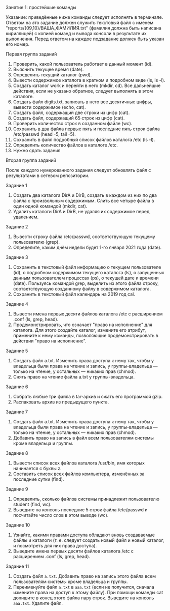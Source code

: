 Занятие 1: простейшие команды

Указание: приведённые ниже команды следует исполнять в терминале. Ответом на это задание должен служить текстовый файл c именем "reports/{09,10}/ВАША_ФАМИЛИЯ.txt" (фамилия должна быть написана кириллицей) с копией команд и вывода консоли в результате их выполнения. Перед ответом на каждое подзадание должен быть указан его номер.

Первая группа заданий
1. Проверить, какой пользователь работает в данный момент (id).
2. Выяснить текущее время (date).
3. Определить текущий каталог (pwd).
4. Вывести содержимое каталога в кратком и подробном виде (ls, ls -l).
5. Создать каталог work и перейти в него (mkdir, cd). Все дальнейшие действия, если не указано обратное, следует выполнять в этом каталоге.
6. Создать файл digits.txt, записать в него все десятичные цифры, вывести содержимое (echo, cat).
7. Создать файл, содержащий две строки из цифр (cat).
8. Создать файл, содержащий 65 строк из цифр (cat).
9. Проверить количество строк в созданном файле (wc).
10. Сохранить в два файла первые пять и последние пять строк файла /etc/passwd (head -5, tail -5).
11. Сохранить в файл подробный список файлов каталога /etc (ls -l).
12. Определить количество файлов в каталоге /etc.
13. Нужно сдать задания


Вторая группа заданий

После каждого нумерованного задания следует обновлять файл с результатами в сетевом репозитории.

Задание 1
1. Создать два каталога DirA и DirB, создать в каждом из них по два файла с произвольным содержимым. Слить все четыре файла в один одной командой (mkdir, cat).
2. Удалить каталоги DirA и DirB, не удаляя их содержимое перед удалением.

Задание 2
1. Вывести строку файла /etc/passwd, соответствующую текущему пользователю (grep).
2. Определите, каким днём недели будет 1-го января 2021 года  (date).

Задание 3
1. Сохранить в текстовый файл информацию о текущем пользователе (id), о подробном содержимом текущего каталога (ls), о запущенных данным пользователем процессах (ps), о текущей дате и времени (date). Пользуясь командой grep, выделить из этого файла строку, соответствующую созданному файлу в содержимом каталога.
2. Сохранить в текстовый файл календарь на 2019 год cal.

Задание 4
1. Вывести имена первых десяти файлов каталога /etc с расширением .conf (ls, grep, head).
2. Продемонстрировать, что означает "право на исполнение" для каталога. Для этого создайте каталог, измените его атрибут, примените к нему команды, позволяющие продемонстрировать в действии  "право на исполнение".

Задание 5
1. Создать файл a.txt. Изменить права доступа к нему так, чтобы у владельца были права на чтение и запись, у группы-владельца — только на чтение, у остальных — никаких прав (chmod).
2. Снять право на чтение файла a.txt у группы-владельца.

Задание 6
1. Собрать любые три файла в tar-архив и сжать его программой gzip.
2. Распаковать архив из предыдущего пункта.

Задание 7
1. Создать файл a.txt. Изменить права доступа к нему так, чтобы у владельца были права на чтение и запись, у группы-владельца — только на чтение, у остальных — никаких прав (chmod).
2. Добавить право на запись в файл всем пользователям системы кроме владельца и группы.

Задание 8
1. Вывести список всех файлов каталога /usr/bin, имя которых начинается с буквы z.
2. Составить список всех файлов компьютера, изменённых за последние сутки (find).

Задание 9
1. Определить, сколько файлов системы принадлежит пользователю student (find, wc).
2. Выведите на консоль последние 5 строк файла /etc/passwd и посчитайте число слов в этом выводе (wc).

Задание 10
1. Узнайте, какими правами доступа обладают вновь создаваемые файлы и каталоги (т. е. следует создать новый файл и новый каталог, и посмотреть для них права доступа).
2. Выведите имена первых десяти файлов каталога /etc с расширением .conf (ls, grep, head).

Задание 11
1. Создать файл `a.txt`. Добавить право на запись этого файла всем пользователям системы кроме владельца и группы.
2. Переименуйте файл `a.txt` в `aaa.txt` (если не получится, сначала измените права на доступ к этому файлу). При помощи команды cat допишите в конец этого файла пару строк. Выведите на консоль `aaa.txt`. Удалите файл.

